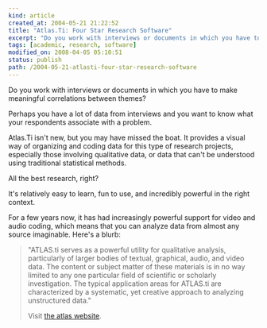 ```yaml
--- 
kind: article
created_at: 2004-05-21 21:22:52
title: "Atlas.Ti: Four Star Research Software"
excerpt: "Do you work with interviews or documents in which you have to make meaningful correlations between themes? "
tags: [academic, research, software]
modified_on: 2008-04-05 05:10:51
status: publish 
path: /2004-05-21-atlasti-four-star-research-software
---
```


Do you work with interviews or documents in which you have to make meaningful correlations between themes? 

Perhaps you have a lot of data from interviews and you want to know what your respondents associate with a problem. 

Atlas.Ti isn't new, but you may have missed the boat. It provides a visual way of organizing and coding data for this type of research projects, especially those involving qualitative data, or data that can't be understood using traditional statistical methods. 

All the best research, right?

It's relatively easy to learn, fun to use, and incredibly powerful in the right context.  

For a few years now, it has had increasingly powerful support for video and audio coding, which means that you can analyze data from almost any source imaginable. Here's a blurb:

<blockquote class="large">
"ATLAS.ti serves as a powerful utility for qualitative analysis, particularly of larger bodies of textual, graphical, audio, and video data. The content or subject matter of these materials is in no way limited to any one particular field of scientific or scholarly investigation. The typical application areas for ATLAS.ti are characterized by a systematic, yet creative approach to analyzing unstructured data." 

Visit <a href="http://www.atlasti.de/">the atlas website</a>. </blockquote>